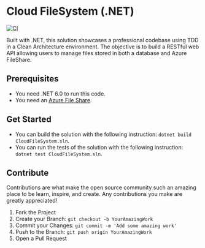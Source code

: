 # Cloud FileSystem (.NET)

[![CI](https://github.com/hunteroi/cloud-filesystem/actions/workflows/ci.yaml/badge.svg?branch=main)](https://github.com/hunteroi/cloud-filesystem/actions/workflows/ci.yaml)

Built with .NET, this solution showcases a professional codebase using TDD in a Clean Architecture environment.
The objective is to build a RESTful web API allowing users to manage files stored in both a database and Azure FileShare.

## Prerequisites

-	You need .NET 6.0 to run this code.
-	You need an [Azure File Share](https://docs.microsoft.com/en-us/azure/storage/files/storage-how-to-create-file-share?tabs=azure-portal).

## Get Started

-	You can build the solution with the following instruction: `dotnet build CloudFileSystem.sln`.
-	You can run the tests of the solution with the following instruction: `dotnet test CloudFileSystem.sln`.

## Contribute

Contributions are what make the open source community such an amazing place to be learn, inspire, and create. Any contributions you make are greatly appreciated!

1.	Fork the Project
2.	Create your Branch: `git checkout -b YourAmazingWork`
3.	Commit your Changes: `git commit -m 'Add some amazing work'`
4.	Push to the Branch: `git push origin YourAmazingWork`
5.	Open a Pull Request